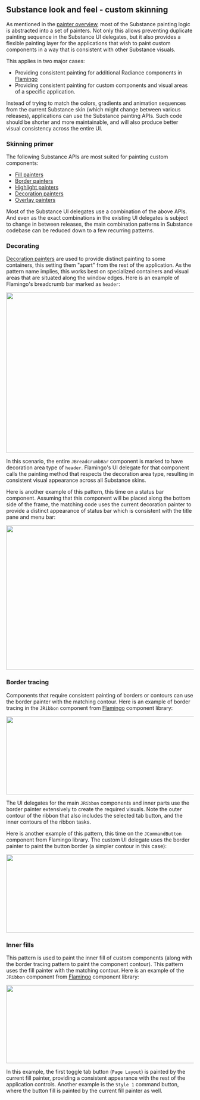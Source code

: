 ## Substance look and feel - custom skinning

As mentioned in the [painter overview](overview.md), most of the Substance painting logic is abstracted into a set of painters. Not only this allows preventing duplicate painting sequence in the Substance UI delegates, but it also provides a flexible painting layer for the applications that wish to paint custom components in a way that is consistent with other Substance visuals.

This applies in two major cases:

* Providing consistent painting for additional Radiance components in [Flamingo](../../flamingo/flamingo.md)
* Providing consistent painting for custom components and visual areas of a specific application.

Instead of trying to match the colors, gradients and animation sequences from the current Substance skin (which might change between various releases), applications can use the Substance painting APIs. Such code should be shorter and more maintainable, and will also produce better visual consistency across the entire UI.

### Skinning primer

The following Substance APIs are most suited for painting custom components:

* [Fill painters](fill.md)
* [Border painters](border.md)
* [Highlight painters](highlight.md)
* [Decoration painters](decoration.md)
* [Overlay painters](overlay.md)

Most of the Substance UI delegates use a combination of the above APIs. And even as the exact combinations in the existing UI delegates is subject to change in between releases, the main combination patterns in Substance codebase can be reduced down to a few recurring patterns.

### Decorating

[Decoration painters](decoration.md) are used to provide distinct painting to some containers, this setting them "apart" from the rest of the application. As the pattern name implies, this works best on specialized containers and visual areas that are situated along the window edges. Here is an example of Flamingo's breadcrumb bar marked as `header`:

<img src="https://raw.githubusercontent.com/kirill-grouchnikov/radiance/master/docs/images/substance/painters/header.png" width="596" height="431"/>

In this scenario, the entire `JBreadcrumbBar` component is marked to have decoration area type of `header`. Flamingo's UI delegate for that component calls the painting method that respects the decoration area type, resulting in consistent visual appearance across all Substance skins.

Here is another example of this pattern, this time on a status bar component. Assuming that this component will be placed along the bottom side of the frame, the matching code uses the current decoration painter to provide a distinct appearance of status bar which is consistent with the title pane and menu bar:

<img src="https://raw.githubusercontent.com/kirill-grouchnikov/radiance/master/docs/images/substance/painters/footer.png" width="628" height="388"/>

### Border tracing

Components that require consistent painting of borders or contours can use the border painter with the matching contour. Here is an example of border tracing in the `JRibbon` component from [Flamingo](../../flamingo/flamingo.md) component library:

<img src="https://raw.githubusercontent.com/kirill-grouchnikov/radiance/master/docs/images/substance/painters/jribbon.png" width="600" height="210"/>

The UI delegates for the main `JRibbon` components and inner parts use the border painter extensively to create the required visuals. Note the outer contour of the ribbon that also includes the selected tab button, and the inner contours of the ribbon tasks.

Here is another example of this pattern, this time on the `JCommandButton` component from Flamingo library. The custom UI delegate uses the border painter to paint the button border (a simpler contour in this case):

<img src="https://raw.githubusercontent.com/kirill-grouchnikov/radiance/master/docs/images/substance/painters/jcommandbutton.png" width="600" height="210"/>

### Inner fills

This pattern is used to paint the inner fill of custom components (along with the border tracing pattern to paint the component contour). This pattern uses the fill painter with the matching contour. Here is an example of the `JRibbon` component from [Flamingo](../../flamingo/flamingo.md) component library:

<img src="https://raw.githubusercontent.com/kirill-grouchnikov/radiance/master/docs/images/substance/painters/jtoggletabbutton.png" width="600" height="210"/>

In this example, the first toggle tab button (`Page Layout`) is painted by the current fill painter, providing a consistent appearance with the rest of the application controls. Another example is the `Style 1` command button, where the button fill is painted by the current fill painter as well.
